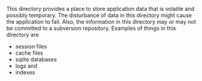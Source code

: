 This directory provides a place to store application data that is volatile and
possibly temporary. The disturbance of data in this directory might cause the
application to fail. 
Also, the information in this directory may or may not be committed to a 
subversion repository. 
Examples of things in this directory are 
- session files
- cache files
- sqlite databases
- logs and 
- indexes